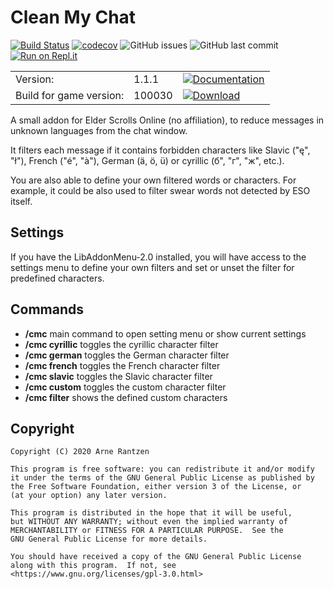 # Clean My Chat
[![Build Status](https://travis-ci.org/Tyxz/Clean-My-Chat.svg?branch=master)](https://travis-ci.org/Tyxz/Clean-My-Chat)
[![codecov](https://codecov.io/gh/Tyxz/Clean-My-Chat/branch/master/graph/badge.svg)](https://codecov.io/gh/Tyxz/Clean-My-Chat)
![GitHub issues](https://img.shields.io/github/issues/Tyxz/Clean-My-Chat)
![GitHub last commit](https://img.shields.io/github/last-commit/Tyxz/Clean-My-Chat)
[![Run on Repl.it](https://repl.it/badge/github/Tyxz/Clean-My-Chat)](https://repl.it/github/Tyxz/Clean-My-Chat)

|   |   |   |
|---|---|---|
| Version: | 1.1.1 | [![Documentation](https://img.shields.io/website?label=%7C&up_color=important&up_message=documentation&url=https%3A%2F%2Ftyxz.github.io%2FClean-My-Chat%2F)](https://tyxz.github.io/Clean-My-Chat/) |  
| Build for game version: | 100030 | [![Download](https://img.shields.io/website?label=%7C&up_color=blue&up_message=download&url=http%3A%2F%2Fwww.esoui.com%2Fdownloads%2Finfo2544-CleanMyChat.html)](https://www.esoui.com/downloads/info2544-CleanMyChat.html) |

A small addon for Elder Scrolls Online (no affiliation), to reduce messages in unknown languages from the chat window.

It filters each message if it contains forbidden characters like Slavic ("ę", "ł"), French ("é", "à"), German (ä, ö, ü) or cyrillic (б", "г", "ж", etc.).

You are also able to define your own filtered words or characters. For example, 
it could be also used to filter swear words not detected by ESO itself. 
## Settings
If you have the LibAddonMenu-2.0 installed, you will have access to the settings menu to define your own filters 
and set or unset the filter for predefined characters.
## Commands
- **/cmc** main command to open setting menu or show current settings
- **/cmc cyrillic** toggles the cyrillic character filter
- **/cmc german** toggles the German character filter
- **/cmc french** toggles the French character filter
- **/cmc slavic** toggles the Slavic character filter
- **/cmc custom** toggles the custom character filter
- **/cmc filter** shows the defined custom characters

## Copyright
    Copyright (C) 2020 Arne Rantzen
    
    This program is free software: you can redistribute it and/or modify
    it under the terms of the GNU General Public License as published by
    the Free Software Foundation, either version 3 of the License, or
    (at your option) any later version.
    
    This program is distributed in the hope that it will be useful,
    but WITHOUT ANY WARRANTY; without even the implied warranty of
    MERCHANTABILITY or FITNESS FOR A PARTICULAR PURPOSE.  See the
    GNU General Public License for more details.
    
    You should have received a copy of the GNU General Public License
    along with this program.  If not, see <https://www.gnu.org/licenses/gpl-3.0.html>
